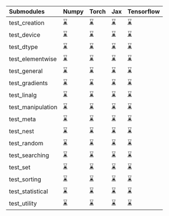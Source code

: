 | Submodules        | Numpy                                                                                                                           | Torch                                                                                                                           | Jax                                                                                                                             | Tensorflow                                                                                                                      |
|:------------------|:--------------------------------------------------------------------------------------------------------------------------------|:--------------------------------------------------------------------------------------------------------------------------------|:--------------------------------------------------------------------------------------------------------------------------------|:--------------------------------------------------------------------------------------------------------------------------------|
| test_creation     | <a href="https://github.com/unifyai/ivy/runs/8033539338?check_suite_focus=true" rel="noopener noreferrer" target="_blank">⌛</a> | <a href="https://github.com/unifyai/ivy/runs/8033541454?check_suite_focus=true" rel="noopener noreferrer" target="_blank">⌛</a> | <a href="https://github.com/unifyai/ivy/runs/8033543429?check_suite_focus=true" rel="noopener noreferrer" target="_blank">⌛</a> | <a href="https://github.com/unifyai/ivy/runs/8033545334?check_suite_focus=true" rel="noopener noreferrer" target="_blank">⌛</a> |
| test_device       | <a href="https://github.com/unifyai/ivy/runs/8033539449?check_suite_focus=true" rel="noopener noreferrer" target="_blank">⌛</a> | <a href="https://github.com/unifyai/ivy/runs/8033541586?check_suite_focus=true" rel="noopener noreferrer" target="_blank">⌛</a> | <a href="https://github.com/unifyai/ivy/runs/8033543539?check_suite_focus=true" rel="noopener noreferrer" target="_blank">⌛</a> | <a href="https://github.com/unifyai/ivy/runs/8033545434?check_suite_focus=true" rel="noopener noreferrer" target="_blank">⌛</a> |
| test_dtype        | <a href="https://github.com/unifyai/ivy/runs/8033539596?check_suite_focus=true" rel="noopener noreferrer" target="_blank">⌛</a> | <a href="https://github.com/unifyai/ivy/runs/8033541698?check_suite_focus=true" rel="noopener noreferrer" target="_blank">⌛</a> | <a href="https://github.com/unifyai/ivy/runs/8033543655?check_suite_focus=true" rel="noopener noreferrer" target="_blank">⌛</a> | <a href="https://github.com/unifyai/ivy/runs/8033545580?check_suite_focus=true" rel="noopener noreferrer" target="_blank">⌛</a> |
| test_elementwise  | <a href="https://github.com/unifyai/ivy/runs/8033539713?check_suite_focus=true" rel="noopener noreferrer" target="_blank">⌛</a> | <a href="https://github.com/unifyai/ivy/runs/8033541831?check_suite_focus=true" rel="noopener noreferrer" target="_blank">⌛</a> | <a href="https://github.com/unifyai/ivy/runs/8033543767?check_suite_focus=true" rel="noopener noreferrer" target="_blank">⌛</a> | <a href="https://github.com/unifyai/ivy/runs/8033545672?check_suite_focus=true" rel="noopener noreferrer" target="_blank">⌛</a> |
| test_general      | <a href="https://github.com/unifyai/ivy/runs/8033539837?check_suite_focus=true" rel="noopener noreferrer" target="_blank">⌛</a> | <a href="https://github.com/unifyai/ivy/runs/8033541961?check_suite_focus=true" rel="noopener noreferrer" target="_blank">⌛</a> | <a href="https://github.com/unifyai/ivy/runs/8033543893?check_suite_focus=true" rel="noopener noreferrer" target="_blank">⌛</a> | <a href="https://github.com/unifyai/ivy/runs/8033545808?check_suite_focus=true" rel="noopener noreferrer" target="_blank">⌛</a> |
| test_gradients    | <a href="https://github.com/unifyai/ivy/runs/8033539936?check_suite_focus=true" rel="noopener noreferrer" target="_blank">⌛</a> | <a href="https://github.com/unifyai/ivy/runs/8033542078?check_suite_focus=true" rel="noopener noreferrer" target="_blank">⌛</a> | <a href="https://github.com/unifyai/ivy/runs/8033544001?check_suite_focus=true" rel="noopener noreferrer" target="_blank">⌛</a> | <a href="https://github.com/unifyai/ivy/runs/8033545918?check_suite_focus=true" rel="noopener noreferrer" target="_blank">⌛</a> |
| test_linalg       | <a href="https://github.com/unifyai/ivy/runs/8033540058?check_suite_focus=true" rel="noopener noreferrer" target="_blank">⌛</a> | <a href="https://github.com/unifyai/ivy/runs/8033542196?check_suite_focus=true" rel="noopener noreferrer" target="_blank">⌛</a> | <a href="https://github.com/unifyai/ivy/runs/8033544105?check_suite_focus=true" rel="noopener noreferrer" target="_blank">⌛</a> | <a href="https://github.com/unifyai/ivy/runs/8033546040?check_suite_focus=true" rel="noopener noreferrer" target="_blank">⌛</a> |
| test_manipulation | <a href="https://github.com/unifyai/ivy/runs/8033540186?check_suite_focus=true" rel="noopener noreferrer" target="_blank">⌛</a> | <a href="https://github.com/unifyai/ivy/runs/8033542323?check_suite_focus=true" rel="noopener noreferrer" target="_blank">⌛</a> | <a href="https://github.com/unifyai/ivy/runs/8033544229?check_suite_focus=true" rel="noopener noreferrer" target="_blank">⌛</a> | <a href="https://github.com/unifyai/ivy/runs/8033546157?check_suite_focus=true" rel="noopener noreferrer" target="_blank">⌛</a> |
| test_meta         | <a href="https://github.com/unifyai/ivy/runs/8033540280?check_suite_focus=true" rel="noopener noreferrer" target="_blank">⌛</a> | <a href="https://github.com/unifyai/ivy/runs/8033542492?check_suite_focus=true" rel="noopener noreferrer" target="_blank">⌛</a> | <a href="https://github.com/unifyai/ivy/runs/8033544345?check_suite_focus=true" rel="noopener noreferrer" target="_blank">⌛</a> | <a href="https://github.com/unifyai/ivy/runs/8033546245?check_suite_focus=true" rel="noopener noreferrer" target="_blank">⌛</a> |
| test_nest         | <a href="https://github.com/unifyai/ivy/runs/8033540408?check_suite_focus=true" rel="noopener noreferrer" target="_blank">⌛</a> | <a href="https://github.com/unifyai/ivy/runs/8033542606?check_suite_focus=true" rel="noopener noreferrer" target="_blank">⌛</a> | <a href="https://github.com/unifyai/ivy/runs/8033544478?check_suite_focus=true" rel="noopener noreferrer" target="_blank">⌛</a> | <a href="https://github.com/unifyai/ivy/runs/8033546352?check_suite_focus=true" rel="noopener noreferrer" target="_blank">⌛</a> |
| test_random       | <a href="https://github.com/unifyai/ivy/runs/8033540519?check_suite_focus=true" rel="noopener noreferrer" target="_blank">⌛</a> | <a href="https://github.com/unifyai/ivy/runs/8033542713?check_suite_focus=true" rel="noopener noreferrer" target="_blank">⌛</a> | <a href="https://github.com/unifyai/ivy/runs/8033544610?check_suite_focus=true" rel="noopener noreferrer" target="_blank">⌛</a> | <a href="https://github.com/unifyai/ivy/runs/8033546450?check_suite_focus=true" rel="noopener noreferrer" target="_blank">⌛</a> |
| test_searching    | <a href="https://github.com/unifyai/ivy/runs/8033540653?check_suite_focus=true" rel="noopener noreferrer" target="_blank">⌛</a> | <a href="https://github.com/unifyai/ivy/runs/8033542825?check_suite_focus=true" rel="noopener noreferrer" target="_blank">⌛</a> | <a href="https://github.com/unifyai/ivy/runs/8033544726?check_suite_focus=true" rel="noopener noreferrer" target="_blank">⌛</a> | <a href="https://github.com/unifyai/ivy/runs/8033546527?check_suite_focus=true" rel="noopener noreferrer" target="_blank">⌛</a> |
| test_set          | <a href="https://github.com/unifyai/ivy/runs/8033540846?check_suite_focus=true" rel="noopener noreferrer" target="_blank">⌛</a> | <a href="https://github.com/unifyai/ivy/runs/8033542937?check_suite_focus=true" rel="noopener noreferrer" target="_blank">⌛</a> | <a href="https://github.com/unifyai/ivy/runs/8033544843?check_suite_focus=true" rel="noopener noreferrer" target="_blank">⌛</a> | <a href="https://github.com/unifyai/ivy/runs/8033546626?check_suite_focus=true" rel="noopener noreferrer" target="_blank">⌛</a> |
| test_sorting      | <a href="https://github.com/unifyai/ivy/runs/8033540995?check_suite_focus=true" rel="noopener noreferrer" target="_blank">⌛</a> | <a href="https://github.com/unifyai/ivy/runs/8033543049?check_suite_focus=true" rel="noopener noreferrer" target="_blank">⌛</a> | <a href="https://github.com/unifyai/ivy/runs/8033544951?check_suite_focus=true" rel="noopener noreferrer" target="_blank">⌛</a> | <a href="https://github.com/unifyai/ivy/runs/8033546721?check_suite_focus=true" rel="noopener noreferrer" target="_blank">⌛</a> |
| test_statistical  | <a href="https://github.com/unifyai/ivy/runs/8033541166?check_suite_focus=true" rel="noopener noreferrer" target="_blank">⌛</a> | <a href="https://github.com/unifyai/ivy/runs/8033543201?check_suite_focus=true" rel="noopener noreferrer" target="_blank">⌛</a> | <a href="https://github.com/unifyai/ivy/runs/8033545068?check_suite_focus=true" rel="noopener noreferrer" target="_blank">⌛</a> | <a href="https://github.com/unifyai/ivy/runs/8033546838?check_suite_focus=true" rel="noopener noreferrer" target="_blank">⌛</a> |
| test_utility      | <a href="https://github.com/unifyai/ivy/runs/8033541300?check_suite_focus=true" rel="noopener noreferrer" target="_blank">⌛</a> | <a href="https://github.com/unifyai/ivy/runs/8033543304?check_suite_focus=true" rel="noopener noreferrer" target="_blank">⌛</a> | <a href="https://github.com/unifyai/ivy/runs/8033545186?check_suite_focus=true" rel="noopener noreferrer" target="_blank">⌛</a> | <a href="https://github.com/unifyai/ivy/runs/8033546946?check_suite_focus=true" rel="noopener noreferrer" target="_blank">⌛</a> |